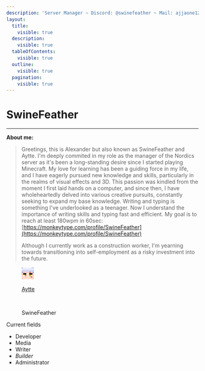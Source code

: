 ```yaml
---
description: 'Server Manager ~ Discord: @swinefeather ~ Mail: ajjaone123@gmail.com'
layout:
  title:
    visible: true
  description:
    visible: true
  tableOfContents:
    visible: true
  outline:
    visible: true
  pagination:
    visible: true
---
```


# SwineFeather

***

**About me:**

> Greetings, this is Alexander but also known as SwineFeather and Aytte. I'm deeply commited in my role as the manager of the Nordics server as it's been a long-standing desire since I started playing Minecraft. My love for learning has been a guiding force in my life, and I have eagerly pursued new knowledge and skills, particularly in the realms of visual effects and 3D. This passion was kindled from the moment I first laid hands on a computer, and since then, I have wholeheartedly delved into various creative pursuits, constantly seeking to expand my base knowledge. Writing and typing is something I've underlooked as a teenager. Now I understand the importance of writing skills and typing fast and efficient. My goal is to reach at least 180wpm in 60sec: [https://monkeytype.com/profile/SwineFeather](https://monkeytype.com/profile/SwineFeather)
>
> Although I currently work as a construction worker, I'm yearning towards transitioning into self-employment as a risky investment into the future.

<div>

<figure><img src="../../.gitbook/assets/Aytte (1).png" alt=""><figcaption><p><a href="../../the-world/civilization/players/aytte.md">Aytte</a></p></figcaption></figure>

 

<figure><img src="../../.gitbook/assets/SwineFeather.png" alt=""><figcaption><p>SwineFeather</p></figcaption></figure>

</div>

Current fields

* Developer
* Media
* Writer
* _Builder_
* Administrator
